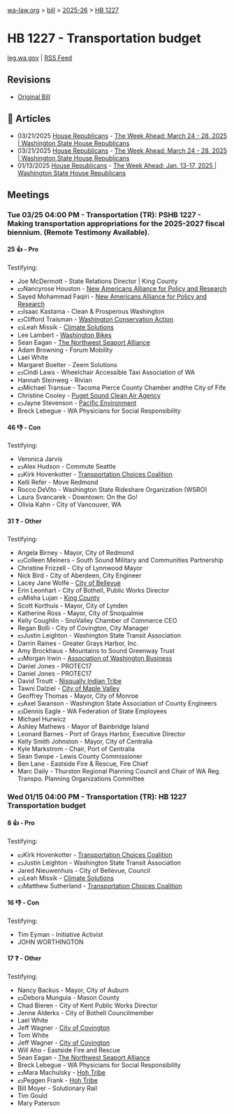 [wa-law.org](/) > [bill](/bill/) > [2025-26](/bill/2025-26/) > [HB 1227](/bill/2025-26/hb/1227/)

# HB 1227 - Transportation budget
[leg.wa.gov](https://app.leg.wa.gov/billsummary?BillNumber=1227&Year=2025&Initiative=false) | [RSS Feed](./rss.xml)

## Revisions
* [Original Bill](1/)

## 📰 Articles
* 03/21/2025 [House Republicans](/org/house_republicans/) - [The Week Ahead: March 24 - 28, 2025 | Washington State House Republicans](http://houserepublicans.wa.gov/week/the-week-ahead-march-24-28-2025/#:~:text=HB%201227)
* 03/21/2025 [House Republicans](/org/house_republicans/) - [The Week Ahead: March 24 - 28, 2025 | Washington State House Republicans](https://houserepublicans.wa.gov/week/the-week-ahead-march-24-28-2025/#:~:text=HB%201227)
* 01/13/2025 [House Republicans](/org/house_republicans/) - [The Week Ahead: Jan. 13-17, 2025 | Washington State House Republicans](https://houserepublicans.wa.gov/week/the-week-ahead-jan-13-17-2025/#:~:text=HB%201227)

## Meetings
### Tue 03/25 04:00 PM - Transportation (TR): PSHB 1227 - Making transportation appropriations for the 2025-2027 fiscal biennium. (Remote Testimony Available).
#### 25 👍 - Pro
Testifying:
* Joe McDermott - State Relations Director | King County
* 💵Nancyrose Houston - [New Americans Alliance for Policy and Research](/org/new_americans_alliance_for_policy_and_research/)
* Sayed Mohammad Faqiri - [New Americans Alliance for Policy and Research](/org/new_americans_alliance_for_policy_and_research/)
* 💵Isaac Kastama - Clean & Prosperous Washington
* 💵Clifford Traisman - [Washington Conservation Action](/org/washington_conservation_action/)
* 💵Leah Missik - [Climate Solutions](/org/climate_solutions/)
* Lee Lambert - [Washington Bikes](/org/washington_bikes/)
* Sean Eagan - [The Northwest Seaport Alliance](/org/the_northwest_seaport_alliance/)
* Adam Browning - Forum Mobility
* Lael White
* Margaret Boelter - Zeem Solutions
* 💵Cindi Laws - Wheelchair Accessible Taxi Association of WA
* Hannah Steinweg - Rivian
* 💵Michael Transue - Tacoma Pierce County Chamber andthe City of Fife
* Christine Cooley - [Puget Sound Clean Air Agency](/org/puget_sound_clean_air_agency/)
* 💵Jayne Stevenson - [Pacific Environment](/org/pacific_environment/)
* Breck Lebegue - WA Physicians for Social Responsibility

#### 46 👎 - Con
Testifying:
* Veronica Jarvis
* 💵Alex Hudson - Commute Seattle
* 💵Kirk Hovenkotter - [Transportation Choices Coalition](/org/transportation_choices_coalition/)
* Kelli Refer - Move Redmond
* Rocco DeVito - Washington State Rideshare Organization (WSRO)
* Laura Svancarek - Downtown: On the Go!
* Olivia Kahn - City of Vancouver, WA

#### 31 ❓ - Other
Testifying:
* Angela Birney - Mayor, City of Redmond
* 💵Colleen Meiners - South Sound Military and Communities Partnership
* Christine Frizzell - City of Lynnwood Mayor
* Nick Bird - City of Aberdeen, City Engineer
* Lacey Jane Wolfe - [City of Bellevue](/org/city_of_bellevue/)
* Erin Leonhart - City of Bothell, Public Works Director
* 💵Misha Lujan - [King County](/org/king_county/)
* Scott Korthuis - Mayor, City of Lynden
* Katherine Ross - Mayor, City of Snoqualmie
* Kelly Coughlin - SnoValley Chamber of Commerce CEO
* Regan Bolli - City of Covington, City Manager
* 💵Justin Leighton - Washington State Transit Association
* Darrin Raines - Greater Grays Harbor, Inc.
* Amy Brockhaus - Mountains to Sound Greenway Trust
* 💵Morgan Irwin - [Association of Washington Business](/org/association_of_washington_business/)
* Daniel Jones - PROTEC17
* Daniel Jones - PROTEC17
* David Troutt - [Nisqually Indian Tribe](/org/nisqually_indian_tribe/)
* Tawni Dalziel - [City of Maple Valley](/org/city_of_maple_valley/)
* Geoffrey Thomas - Mayor, City of Monroe
* 💵Axel Swanson - Washington State Association of County Engineers
* 💵Dennis Eagle - WA Federation of State Employees
* Michael Hurwicz
* Ashley Mathews - Mayor of Bainbridge Island
* Leonard Barnes - Port of Grays Harbor, Executive Director
* Kelly Smith Johnston - Mayor, City of Centralia
* Kyle Markstrom - Chair, Port of Centralia
* Sean Swope - Lewis County Commissioner
* Ben Lane - Eastside Fire & Rescue, Fire Chief
* Marc Daily - Thurston Regional Planning Council and Chair of WA Reg. Transpo. Planning Organizations Committee

### Wed 01/15 04:00 PM - Transportation (TR): HB 1227 Transportation budget
#### 8 👍 - Pro
Testifying:
* 💵Kirk Hovenkotter - [Transportation Choices Coalition](/org/transportation_choices_coalition/)
* 💵Justin Leighton - Washington State Transit Association
* Jared Nieuwenhuis - City of Bellevue, Council
* 💵Leah Missik - [Climate Solutions](/org/climate_solutions/)
* 💵Matthew Sutherland - [Transportation Choices Coalition](/org/transportation_choices_coalition/)

#### 16 👎 - Con
Testifying:
* Tim Eyman - Initiative Activist
* JOHN WORTHINGTON

#### 17 ❓ - Other
Testifying:
* Nancy Backus - Mayor, City of Auburn
* 💵Debora Munguia - Mason County
* Chad Bieren - City of Kent Public Works Director
* Jenne Alderks - City of Bothell Councilmember
* Lael White
* Jeff Wagner - [City of Covington](/org/city_of_covington/)
* Tom White
* Jeff Wagner - [City of Covington](/org/city_of_covington/)
* Will Aho - Eastside Fire and Rescue
* Sean Eagan - [The Northwest Seaport Alliance](/org/the_northwest_seaport_alliance/)
* Breck Lebegue - WA Physicians for Social Responsibility
* 💵Mara Machulsky - [Hoh Tribe](/org/hoh_tribe/)
* 💵Peggen Frank - [Hoh Tribe](/org/hoh_tribe/)
* Bill Moyer - Solutionary Rail
* Tim Gould
* Mary Paterson
